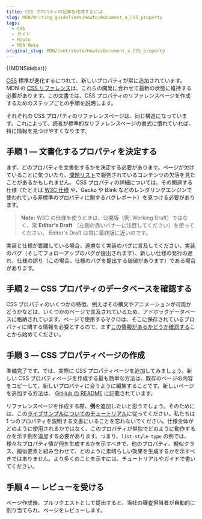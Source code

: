 ```yaml
---
title: CSS プロパティの記事を作成するには
slug: MDN/Writing_guidelines/Howto/Document_a_CSS_property
tags:
  - CSS
  - ガイド
  - Howto
  - MDN Meta
original_slug: MDN/Contribute/Howto/Document_a_CSS_property
---
```

{{MDNSidebar}}

[CSS](/ja/docs/Web/CSS) 標準が進化するにつれて、新しいプロパティが常に追加されています。MDN の [CSS リファレンス](/ja/docs/Web/CSS/Reference)は、これらの開発に合わせて最新の状態に維持する必要があります。この文書では、CSS プロパティのリファレンスページを作成するためのステップごとの手順を説明します。

それぞれの CSS プロパティのリファレンスページは、同じ構造になっています。これによって、読者が標準的なリファレンスページの書式に慣れていれば、特に情報を見つけやすくなります。

## 手順 1 — 文書化するプロパティを決定する

まず、どのプロパティを文書化するかを決定する必要があります。ページが欠けていることに気づいたり、[問題リスト](https://github.com/mdn/content/issues)で報告されているコンテンツの欠落を見たことがあるかもしれません。 CSS プロパティの詳細については、その関連する仕様（たとえば [W3C 仕様](https://www.w3.org/Style/CSS/) や、Gecko や Blink などのレンダリングエンジンで使われている非標準のプロパティに関するバグレポート）を見つける必要があります。

> **Note:** W3C の仕様を使うときは、公開版（例: Working Draft）ではなく、常 **Editor's Draft** （左側の赤いバナーに注目してください）を使ってください。 Editor's Draft は常に最終版に近いのです。

実装と仕様が乖離している場合、遠慮なく実装のバグに言及してください。実装のバグ（そしてフォローアップのバグが提出されます）、新しい仕様の発行の遅れ、仕様の誤り（この場合、仕様のバグを提出する価値があります）である場合があります。

## 手順 2 — CSS プロパティのデータベースを確認する

CSS プロパティのいくつかの特徴、例えばその構文やアニメーションが可能かどうかなどは、いくつかのページで言及されているため、アドホックデータベースに格納されています。ページで使用するマクロは、そこに保存されているプロパティに関する情報を必要とするので、まず[この情報があるかどうか確認する](/ja/docs/MDN/Contribute/Howto/Update_the_CSS_JSON_DB)ことから始めてください。

## 手順 3 — CSS プロパティページの作成

準備完了です。では、実際に CSS プロパティページを追加してみましょう。新しい CSS プロパティページを作成する最も簡単な方法は、既存のページの内容をコピーして、新しいプロパティに合うように編集することです。新しいページを追加する方法は、 [GitHub の README](https://github.com/mdn/content#adding-a-new-document) に記載されています。

リファレンスページを作成する際、**例**を追加したいと思うでしょう。そのためには、この[ライブサンプルについてのチュートリアル](/ja/docs/MDN/Structures/Live_samples)に従ってください。私たちは 1 つのプロパティを説明する文書にいることを忘れないでください。仕様全体がどのように使用されるかではなく、このプロパティが単独でどのように動作するかを示す例を追加する必要があります。つまり、`list-style-type` の例では、様々なプロパティ値が何を生成するかを示すべきで、他のプロパティ、擬似クラス、擬似要素と組み合わせて、どのように素晴らしい効果を生成するかを示すべきではありません。より多くのことを示すには、チュートリアルやガイドで書いてください。

## 手順 4 — レビューを受ける

ページ作成後、プルリクエストとして提出すると、当社の審査担当者が自動的に割り当てられ、ページをレビューします。
